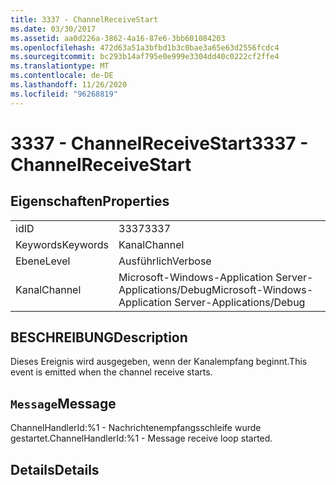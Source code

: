 ```yaml
---
title: 3337 - ChannelReceiveStart
ms.date: 03/30/2017
ms.assetid: aa0d226a-3862-4a16-87e6-3bb601084203
ms.openlocfilehash: 472d63a51a3bfbd1b3c0bae3a65e63d2556fcdc4
ms.sourcegitcommit: bc293b14af795e0e999e3304dd40c0222cf2ffe4
ms.translationtype: MT
ms.contentlocale: de-DE
ms.lasthandoff: 11/26/2020
ms.locfileid: "96268819"
---
```

# <a name="3337---channelreceivestart"></a><span data-ttu-id="ac39d-102">3337 - ChannelReceiveStart</span><span class="sxs-lookup"><span data-stu-id="ac39d-102">3337 - ChannelReceiveStart</span></span>

## <a name="properties"></a><span data-ttu-id="ac39d-103">Eigenschaften</span><span class="sxs-lookup"><span data-stu-id="ac39d-103">Properties</span></span>  
  
|||  
|-|-|  
|<span data-ttu-id="ac39d-104">id</span><span class="sxs-lookup"><span data-stu-id="ac39d-104">ID</span></span>|<span data-ttu-id="ac39d-105">3337</span><span class="sxs-lookup"><span data-stu-id="ac39d-105">3337</span></span>|  
|<span data-ttu-id="ac39d-106">Keywords</span><span class="sxs-lookup"><span data-stu-id="ac39d-106">Keywords</span></span>|<span data-ttu-id="ac39d-107">Kanal</span><span class="sxs-lookup"><span data-stu-id="ac39d-107">Channel</span></span>|  
|<span data-ttu-id="ac39d-108">Ebene</span><span class="sxs-lookup"><span data-stu-id="ac39d-108">Level</span></span>|<span data-ttu-id="ac39d-109">Ausführlich</span><span class="sxs-lookup"><span data-stu-id="ac39d-109">Verbose</span></span>|  
|<span data-ttu-id="ac39d-110">Kanal</span><span class="sxs-lookup"><span data-stu-id="ac39d-110">Channel</span></span>|<span data-ttu-id="ac39d-111">Microsoft-Windows-Application Server-Applications/Debug</span><span class="sxs-lookup"><span data-stu-id="ac39d-111">Microsoft-Windows-Application Server-Applications/Debug</span></span>|  
  
## <a name="description"></a><span data-ttu-id="ac39d-112">BESCHREIBUNG</span><span class="sxs-lookup"><span data-stu-id="ac39d-112">Description</span></span>  

 <span data-ttu-id="ac39d-113">Dieses Ereignis wird ausgegeben, wenn der Kanalempfang beginnt.</span><span class="sxs-lookup"><span data-stu-id="ac39d-113">This event is emitted when the channel receive starts.</span></span>  
  
## <a name="message"></a><span data-ttu-id="ac39d-114">`Message`</span><span class="sxs-lookup"><span data-stu-id="ac39d-114">Message</span></span>  

 <span data-ttu-id="ac39d-115">ChannelHandlerId:%1 - Nachrichtenempfangsschleife wurde gestartet.</span><span class="sxs-lookup"><span data-stu-id="ac39d-115">ChannelHandlerId:%1 - Message receive loop started.</span></span>  
  
## <a name="details"></a><span data-ttu-id="ac39d-116">Details</span><span class="sxs-lookup"><span data-stu-id="ac39d-116">Details</span></span>
